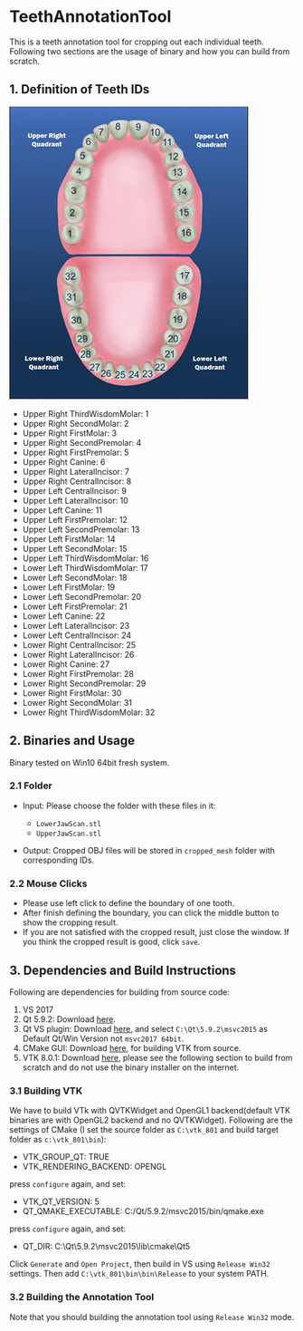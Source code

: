 # TeethAnnotationTool
This is a teeth annotation tool for cropping out each individual teeth. Following two sections are the usage of binary and how you can build from scratch.

## 1. Definition of Teeth IDs
![alt text](https://github.com/ShangxuanWu/TeethAnnotationTool/blob/master/TeethAnnotationTool/Teeth.png?raw=true)

- Upper Right ThirdWisdomMolar: 1 
- Upper Right SecondMolar: 2 
- Upper Right FirstMolar: 3 
- Upper Right SecondPremolar: 4 
- Upper Right FirstPremolar: 5 
- Upper Right Canine: 6 
- Upper Right LateralIncisor: 7 
- Upper Right CentralIncisor: 8 
- Upper Left CentralIncisor: 9 
- Upper Left LateralIncisor: 10 
- Upper Left Canine: 11 
- Upper Left FirstPremolar: 12 
- Upper Left SecondPremolar: 13 
- Upper Left FirstMolar: 14 
- Upper Left SecondMolar: 15 
- Upper Left ThirdWisdomMolar: 16 
- Lower Left ThirdWisdomMolar: 17 
- Lower Left SecondMolar: 18 
- Lower Left FirstMolar: 19 
- Lower Left SecondPremolar: 20 
- Lower Left FirstPremolar: 21 
- Lower Left Canine: 22 
- Lower Left LateralIncisor: 23 
- Lower Left CentralIncisor: 24 
- Lower Right CentralIncisor: 25 
- Lower Right LateralIncisor: 26 
- Lower Right Canine: 27 
- Lower Right FirstPremolar: 28 
- Lower Right SecondPremolar: 29 
- Lower Right FirstMolar: 30 
- Lower Right SecondMolar: 31 
- Lower Right ThirdWisdomMolar: 32


## 2. Binaries and Usage

Binary tested on Win10 64bit fresh system.

### 2.1 Folder
- Input: Please choose the folder with these files in it:
    - `LowerJawScan.stl`
    - `UpperJawScan.stl`

- Output: Cropped OBJ files will be stored in `cropped_mesh` folder with corresponding IDs.  

### 2.2 Mouse Clicks
- Please use left click to define the boundary of one tooth.
- After finish defining the boundary, you can click the middle button to show the cropping result.
- If you are not satisfied with the cropped result, just close the window. If you think the cropped result is good, click `save`.


## 3. Dependencies and Build Instructions
Following are dependencies for building from source code:

1. VS 2017
2. Qt 5.9.2: Download [here](http://download.qt.io/official_releases/online_installers/qt-unified-windows-x86-online.exe).
3. Qt VS plugin: Download [here](https://marketplace.visualstudio.com/items?itemName=TheQtCompany.QtVisualStudioTools-19123), and select `C:\Qt\5.9.2\msvc2015` as Default Qt/Win Version not `msvc2017 64bit`.
4. CMake GUI: Download [here](https://cmake.org/files/v3.10/cmake-3.10.1-win64-x64.msi), for building VTK from source.
5. VTK 8.0.1: Download [here](https://gitlab.kitware.com/vtk/vtk/tree/v8.0.1), please see the following section to build from scratch and do not use the binary installer on the internet.

### 3.1 Building VTK
We have to build VTk with QVTKWidget and OpenGL1 backend(default VTK binaries are with OpenGL2 backend and no QVTKWidget). Following are the settings of CMake (I set the source folder as `C:\vtk_801` and build target folder as `c:\vtk_801\bin`):
- VTK_GROUP_QT: TRUE
- VTK_RENDERING_BACKEND: OPENGL

press `configure` again, and set:
- VTK_QT_VERSION: 5
- QT_QMAKE_EXECUTABLE: C:/Qt/5.9.2/msvc2015/bin/qmake.exe

press `configure` again, and set:
- QT_DIR: C:\Qt\5.9.2\msvc2015\lib\cmake\Qt5

Click `Generate` and `Open Project`, then build in VS using `Release Win32` settings. Then add `C:\vtk_801\bin\bin\Release` to your system PATH.

### 3.2 Building the Annotation Tool
Note that you should building the annotation tool using `Release Win32` mode. 

